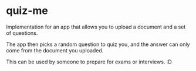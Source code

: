 # quiz-me

Implementation for an app that allows you to upload a document and a set of questions.

The app then picks a random question to quiz you, and the answer can only come from the document you uploaded. 

This can be used by someone to prepare for exams or interviews. :D
